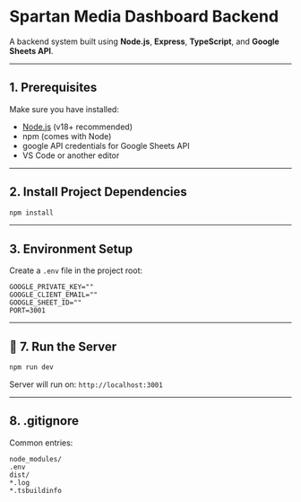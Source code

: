 # Spartan Media Dashboard Backend

A backend system built using **Node.js**, **Express**, **TypeScript**, and **Google Sheets API**.

---

## 1. Prerequisites

Make sure you have installed:

- [Node.js](https://nodejs.org) (v18+ recommended)
- npm (comes with Node)
- google API credentials for Google Sheets API
- VS Code or another editor

---

## 2. Install Project Dependencies

```bash
npm install
```

---

## 3. Environment Setup

Create a `.env` file in the project root:

```env
GOOGLE_PRIVATE_KEY=""
GOOGLE_CLIENT_EMAIL=""
GOOGLE_SHEET_ID=""
PORT=3001
```

---

## 🚀 7. Run the Server

```bash
npm run dev
```

Server will run on: `http://localhost:3001`

---

## 8. .gitignore

Common entries:

```gitignore
node_modules/
.env
dist/
*.log
*.tsbuildinfo
```